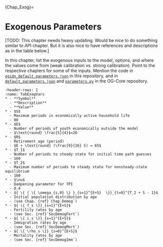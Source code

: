 (Chap_Exog)=
# Exogenous Parameters

  [TODO: This chapter needs heavy updating. Would be nice to do something similar to API chapter. But it is also nice to have references and descriptions as in the table below.]

  In this chapter, list the exogenous inputs to the model, options, and where the values come from (weak calibration vs. strong calibration). Point to the respective chapters for some of the inputs. Mention the code in [`ogidn_default_parameters.json`](https://github.com/EAPD-DRB/OG-IDN/blob/master/ogidn/ogidn_default_parameters.json) in this repository, and in [`default_parameters.json`](https://github.com/PSLmodels/OG-Core/blob/master/ogcore/default_parameters.json) and [`parameters.py`](https://github.com/PSLmodels/OG-Core/blob/master/ogcore/parameters.py) in the OG-Core repository.

  <!-- +++
  ```{code-cell} ogidn-dev
  :tags: [hide-cell]
  from myst_nb import glue
  import ogcore.parameter_tables as pt
  from ogcore import Specifications
  p = Specifications()
  table = pt.param_table(p, table_format=None, path=None)
  glue("param_table", table, display=False)
  ```
  -->

  ```{list-table} **List of exogenous parameters and baseline calibration values.**
  :header-rows: 1
  :name: TabExogVars
  * - **Symbol**
    - **Description**
    - **Value**
  * - $S$
    - Maximum periods in economically active household life
    - 80
  * - $E$
    - Number of periods of youth economically outside the model
    - $\text{round} \frac{S}{4}$=20
  * - $R$
    - Retirement age (period)
    - $E + \text{round} (\frac{9}{16} S) = 65$
  * - $T_1$
    - Number of periods to steady state for initial time path guesses
    - 160
  * - $T_2$
    - Maximum number of periods to steady state for nonsteady-state equilibrium
    - 160
  * - $\nu$
    - Dampening parameter for TPI
    - 0.4
  * - ${ \{ { \{ \omega_{s,0} \} }_{s=1}^{E+S}  \}}_{t=0}^{T_2 + S - 1}$
    - Initial population distribution by age
    - (see Chap. {ref}`Chap_Demog`)
  * - ${ \{ f_s \}}_{s=1}^{E+S}$
    - Fertility rates by age
    - (see Sec. {ref}`SecDemogFert`)
  * - ${ \{ i_s \}}_{s=1}^{E+S}$
    - Immigration rates by age
    - (see Sec. {ref}`SecDemogMort`)
  * - ${ \{ \rho_s \}}_{s=0}^{E+S}$
    - Mortality rates by age
    - (see Sec. {ref}`SecDemogImm`)
  ```

